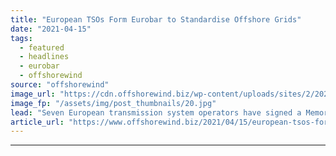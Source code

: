 ```yaml
---
title: "European TSOs Form Eurobar to Standardise Offshore Grids"
date: "2021-04-15"
tags: 
  - featured
  - headlines
  - eurobar
  - offshorewind
source: "offshorewind"
image_url: "https://cdn.offshorewind.biz/wp-content/uploads/sites/2/2021/04/15085503/European-TSOs-Form-Eurobar-to-Standardise-Offshore-Grids.jpg"
image_fp: "/assets/img/post_thumbnails/20.jpg"
lead: "Seven European transmission system operators have signed a Memorandum of Understanding for the launch"
article_url: "https://www.offshorewind.biz/2021/04/15/european-tsos-form-eurobar-to-standardise-offshore-grids/"
---
```


---
